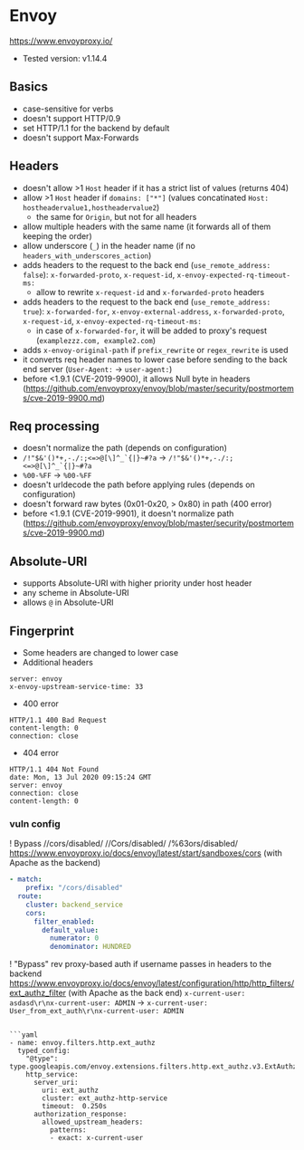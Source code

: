 # Envoy
https://www.envoyproxy.io/
- Tested version: v1.14.4

## Basics
- case-sensitive for verbs
- doesn't support HTTP/0.9
- set HTTP/1.1 for the backend by default
- doesn't support Max-Forwards

## Headers
- doesn't allow >1 `Host` header if it has a strict list of values (returns 404)
- allow >1 `Host` header if `domains: ["*"]` (values concatinated `Host: hostheadervalue1,hostheadervalue2`)
  - the same for `Origin`, but not for all headers
- allow multiple headers with the same name (it forwards all of them keeping the order)
- allow underscore (`_`) in the header name (if no `headers_with_underscores_action`)
- adds headers to the request to the back end (`use_remote_address: false`): `x-forwarded-proto`, `x-request-id`, `x-envoy-expected-rq-timeout-ms:`
  - allow to rewrite `x-request-id` and `x-forwarded-proto` headers 
- adds headers to the request to the back end (`use_remote_address: true`): `x-forwarded-for`, `x-envoy-external-address`, `x-forwarded-proto`, `x-request-id`, `x-envoy-expected-rq-timeout-ms:`
  - in case of `x-forwarded-for`, it will be added to proxy's request (`examplezzz.com, example2.com`)
- adds `x-envoy-original-path` if `prefix_rewrite` or `regex_rewrite` is used
- it converts req header names to lower case before sending to the back end server (`User-Agent:` -> `user-agent:`)
- before <1.9.1 (CVE-2019-9900), it allows Null byte in headers (https://github.com/envoyproxy/envoy/blob/master/security/postmortems/cve-2019-9900.md)

## Req processing
- doesn't normalize the path (depends on configuration)
- ``/!"$&'()*+,-./:;<=>@[\]^_`{|}~#?a``  -> ``/!"$&'()*+,-./:;<=>@[\]^_`{|}~#?a``
- `%00-%FF` -> `%00-%FF`
- doesn't urldecode the path before applying rules (depends on configuration)
- doesn't forward raw bytes (0x01-0x20, > 0x80) in path (400 error)
- before <1.9.1 (CVE-2019-9901), it doesn't normalize path (https://github.com/envoyproxy/envoy/blob/master/security/postmortems/cve-2019-9900.md)

## Absolute-URI
- supports Absolute-URI with higher priority under host header
- any scheme in Absolute-URI
- allows `@` in Absolute-URI

## Fingerprint
- Some headers are changed to lower case
- Additional headers
```
server: envoy
x-envoy-upstream-service-time: 33
```
- 400 error
```
HTTP/1.1 400 Bad Request
content-length: 0
connection: close
```
- 404 error
```
HTTP/1.1 404 Not Found
date: Mon, 13 Jul 2020 09:15:24 GMT
server: envoy
connection: close
content-length: 0
```

### vuln config
! Bypass //cors/disabled/ //Cors/disabled/ /%63ors/disabled/
https://www.envoyproxy.io/docs/envoy/latest/start/sandboxes/cors (with Apache as the backend)

```yaml
- match:
    prefix: "/cors/disabled"
  route:
    cluster: backend_service
    cors:
      filter_enabled:
        default_value:
          numerator: 0
          denominator: HUNDRED
```

! "Bypass" rev proxy-based auth if username passes in headers to the backend
https://www.envoyproxy.io/docs/envoy/latest/configuration/http/http_filters/ext_authz_filter (with Apache as the back end)
`x-current-user: asdasd\r\nx-current-user: ADMIN` -> `x-current-user: User_from_ext_auth\r\nx-current-user: ADMIN`
```

```yaml
- name: envoy.filters.http.ext_authz
  typed_config:
    "@type": type.googleapis.com/envoy.extensions.filters.http.ext_authz.v3.ExtAuthz
    http_service:
      server_uri:
        uri: ext_authz
        cluster: ext_authz-http-service
        timeout:  0.250s
      authorization_response:
        allowed_upstream_headers:
          patterns:
          - exact: x-current-user
```
